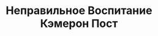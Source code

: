 ---
draft: false
slug: nepravilnoe-vospitanie-kemeron-post-c152f733
title: Неправильное Воспитание Кэмерон Пост
type: books
params:
  authors:
  - Emily M. Danforth, Эмили М. Дэнфорт
  bookTitle: Неправильное Воспитание Кэмерон Пост
  book_description: После гибели родителей в автокатастрофе Кэмерон Пост отдают на
    попечение бабушки и набожной тети Рут. Вскоре в их городке появляется Коули Тейлор,
    с которой Кэмерон проводит все свое время. Однако Кэмерон быстро понимает, что
    испытывает к Коули не просто дружеские чувства. Узнав об их запретных отношениях,
    тетя Рут отправляет племянницу в религиозную школу, где Кэмерон предстоит не только
    найти новых друзей, но и многое понять о себе и о мире.По мотивам книги снят одноименный
    художественный фильм с Хлоей Грейс Мориц в главной роли, завоевавший главный приз
    на кинофестивале Sundance в 2018 году.
  cover: https://images-na.ssl-images-amazon.com/images/S/compressed.photo.goodreads.com/books/1644399105i/60378754.jpg
  isbn: '9785604611982'
  goodreads_link: https://www.goodreads.com/book/show/60378754
  page_count: '512'
  russian_audioversion: 'no'
  russian_translation_status: exists
  short_book_description: После гибели родителей в автокатастрофе Кэмерон Пост отдают
    на попечение бабушки и набожной тети Рут. Вскоре в их городке появляется Коули
    Тейлор, с которой Кэмерон проводит все свое время.
  tags:
  - LGBTQ+
  - contemporary
  - fiction
  - lesbian
  - queer
  - romance
  - young adult (YA)
---